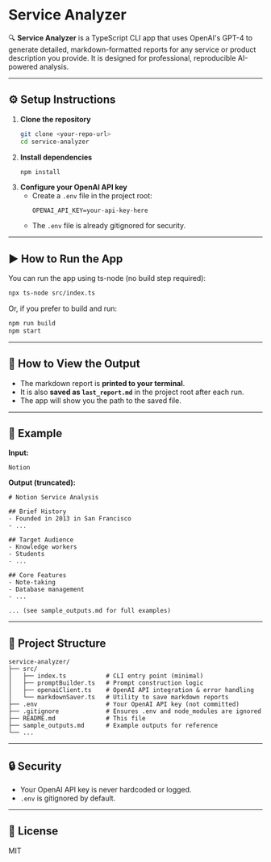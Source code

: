 # Service Analyzer

🔍 **Service Analyzer** is a TypeScript CLI app that uses OpenAI's GPT-4 to generate detailed, markdown-formatted reports for any service or product description you provide. It is designed for professional, reproducible AI-powered analysis.

---

## ⚙️ Setup Instructions

1. **Clone the repository**
   ```bash
   git clone <your-repo-url>
   cd service-analyzer
   ```
2. **Install dependencies**
   ```bash
   npm install
   ```
3. **Configure your OpenAI API key**
   - Create a `.env` file in the project root:
     ```
     OPENAI_API_KEY=your-api-key-here
     ```
   - The `.env` file is already gitignored for security.

---

## ▶️ How to Run the App

You can run the app using ts-node (no build step required):

```bash
npx ts-node src/index.ts
```

Or, if you prefer to build and run:
```bash
npm run build
npm start
```

---

## 💾 How to View the Output
- The markdown report is **printed to your terminal**.
- It is also **saved as `last_report.md`** in the project root after each run.
- The app will show you the path to the saved file.

---

## 🧪 Example

**Input:**
```
Notion
```

**Output (truncated):**
```
# Notion Service Analysis

## Brief History
- Founded in 2013 in San Francisco
- ...

## Target Audience
- Knowledge workers
- Students
- ...

## Core Features
- Note-taking
- Database management
- ...

... (see sample_outputs.md for full examples)
```

---

## 📁 Project Structure

```
service-analyzer/
├── src/
│   ├── index.ts           # CLI entry point (minimal)
│   ├── promptBuilder.ts   # Prompt construction logic
│   ├── openaiClient.ts    # OpenAI API integration & error handling
│   └── markdownSaver.ts   # Utility to save markdown reports
├── .env                   # Your OpenAI API key (not committed)
├── .gitignore             # Ensures .env and node_modules are ignored
├── README.md              # This file
├── sample_outputs.md      # Example outputs for reference
└── ...
```

---

## 🔒 Security
- Your OpenAI API key is never hardcoded or logged.
- `.env` is gitignored by default.

---

## 📝 License
MIT 